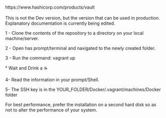 </br>
https://www.hashicorp.com/products/vault
</br>
</br>
This is not the Dev version, but the version that can be used in production.
</br>
Explanatory documentation is currently being edited.
</br>
<p>1 - Clone the contents of the repository to a directory on your local machine/server.
<p>2 - Open has prompt/terminal and navigated to the newly created folder.
<p>3 - Run the command: vagrant up
<p>° Wait and Drink a ☕
<p>4- Read the information in your prompt/Shell.
<p>5- The SSH key is in the YOUR_FOLDER/Docker/.vagrant/machines/Docker folder
</br>
<p>For best performance, prefer the installation on a second hard disk so as not to alter the performance of your system.
